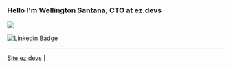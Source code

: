 ### Hello I'm Wellington Santana, CTO at ez.devs

![](https://komarev.com/ghpvc/?username=Wellington01)

[![Linkedin Badge](https://img.shields.io/badge/-LinkedIn-blue?style=flat-square&logo=Linkedin&logoColor=white&link=https://www.linkedin.com/in/brunolm/)](https://www.linkedin.com/in/wellington-cristi-vilela-santana-a48b1123)

--- 
[Site ez.devs](https://talentos.ezdevs.com.br/conheca-a-ez) |
